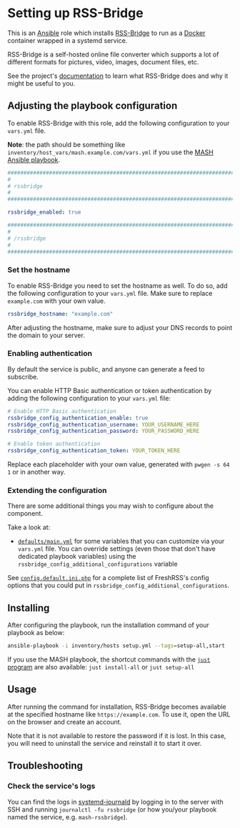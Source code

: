 <!--
SPDX-FileCopyrightText: 2020 - 2024 MDAD project contributors
SPDX-FileCopyrightText: 2020 - 2024 Slavi Pantaleev
SPDX-FileCopyrightText: 2020 Aaron Raimist
SPDX-FileCopyrightText: 2020 Chris van Dijk
SPDX-FileCopyrightText: 2020 Dominik Zajac
SPDX-FileCopyrightText: 2020 Mickaël Cornière
SPDX-FileCopyrightText: 2022 François Darveau
SPDX-FileCopyrightText: 2022 Julian Foad
SPDX-FileCopyrightText: 2022 Warren Bailey
SPDX-FileCopyrightText: 2023 Antonis Christofides
SPDX-FileCopyrightText: 2023 Felix Stupp
SPDX-FileCopyrightText: 2023 Pierre 'McFly' Marty
SPDX-FileCopyrightText: 2024 - 2025 Suguru Hirahara

SPDX-License-Identifier: AGPL-3.0-or-later
-->

# Setting up RSS-Bridge

This is an [Ansible](https://www.ansible.com/) role which installs [RSS-Bridge](https://rss-bridge.org/bridge01/) to run as a [Docker](https://www.docker.com/) container wrapped in a systemd service.

RSS-Bridge is a self-hosted online file converter which supports a lot of different formats for pictures, video, images, document files, etc.

See the project's [documentation](https://github.com/RSS-Bridge/rss-bridge/blob/master/README.md) to learn what RSS-Bridge does and why it might be useful to you.

## Adjusting the playbook configuration

To enable RSS-Bridge with this role, add the following configuration to your `vars.yml` file.

**Note**: the path should be something like `inventory/host_vars/mash.example.com/vars.yml` if you use the [MASH Ansible playbook](https://github.com/mother-of-all-self-hosting/mash-playbook).

```yaml
########################################################################
#                                                                      #
# rssbridge                                                            #
#                                                                      #
########################################################################

rssbridge_enabled: true

########################################################################
#                                                                      #
# /rssbridge                                                           #
#                                                                      #
########################################################################
```

### Set the hostname

To enable RSS-Bridge you need to set the hostname as well. To do so, add the following configuration to your `vars.yml` file. Make sure to replace `example.com` with your own value.

```yaml
rssbridge_hostname: "example.com"
```

After adjusting the hostname, make sure to adjust your DNS records to point the domain to your server.

### Enabling authentication

By default the service is public, and anyone can generate a feed to subscribe.

You can enable HTTP Basic authentication or token authentication by adding the following configuration to your `vars.yml` file:

```yaml
# Enable HTTP Basic authentication
rssbridge_config_authentication_enable: true
rssbridge_config_authentication_username: YOUR_USERNAME_HERE
rssbridge_config_authentication_password: YOUR_PASSWORD_HERE

# Enable token authentication
rssbridge_config_authentication_token: YOUR_TOKEN_HERE
```

Replace each placeholder with your own value, generated with `pwgen -s 64 1` or in another way.

### Extending the configuration

There are some additional things you may wish to configure about the component.

Take a look at:

- [`defaults/main.yml`](../defaults/main.yml) for some variables that you can customize via your `vars.yml` file. You can override settings (even those that don't have dedicated playbook variables) using the `rssbridge_config_additional_configurations` variable

See [`config.default.ini.php`](https://raw.githubusercontent.com/RSS-Bridge/rss-bridge/refs/heads/master/config.default.ini.php) for a complete list of FreshRSS's config options that you could put in `rssbridge_config_additional_configurations`.

## Installing

After configuring the playbook, run the installation command of your playbook as below:

```sh
ansible-playbook -i inventory/hosts setup.yml --tags=setup-all,start
```

If you use the MASH playbook, the shortcut commands with the [`just` program](https://github.com/mother-of-all-self-hosting/mash-playbook/blob/main/docs/just.md) are also available: `just install-all` or `just setup-all`

## Usage

After running the command for installation, RSS-Bridge becomes available at the specified hostname like `https://example.com`. To use it, open the URL on the browser and create an account.

Note that it is not available to restore the password if it is lost. In this case, you will need to uninstall the service and reinstall it to start it over.

## Troubleshooting

### Check the service's logs

You can find the logs in [systemd-journald](https://www.freedesktop.org/software/systemd/man/systemd-journald.service.html) by logging in to the server with SSH and running `journalctl -fu rssbridge` (or how you/your playbook named the service, e.g. `mash-rssbridge`).
